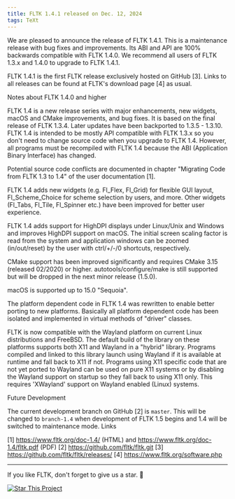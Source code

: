 ```yaml
---
title: FLTK 1.4.1 released on Dec. 12, 2024
tags: TeXt
---
```


We are pleased to announce the release of FLTK 1.4.1. This is a maintenance release with bug fixes and improvements. Its ABI and API are 100% backwards compatible with FLTK 1.4.0. We recommend all users of FLTK 1.3.x and 1.4.0 to upgrade to FLTK 1.4.1.

FLTK 1.4.1 is the first FLTK release exclusively hosted on GitHub [3]. Links to all releases can be found at FLTK's download page [4] as usual.

<!--more-->

Notes about FLTK 1.4.0 and higher

FLTK 1.4 is a new release series with major enhancements, new widgets, macOS and CMake improvements, and bug fixes. It is based on the final release of FLTK 1.3.4. Later updates have been backported to 1.3.5 - 1.3.10.
FLTK 1.4 is intended to be mostly API compatible with FLTK 1.3.x so you don't need to change source code when you upgrade to FLTK 1.4. However, all programs must be recompiled with FLTK 1.4 because the ABI (Application Binary Interface) has changed.

Potential source code conflicts are documented in chapter "Migrating Code from FLTK 1.3 to 1.4" of the user documentation [1].

FLTK 1.4 adds new widgets (e.g. Fl_Flex, Fl_Grid) for flexible GUI layout, Fl_Scheme_Choice for scheme selection by users, and more. Other widgets (Fl_Tabs, Fl_Tile, Fl_Spinner etc.) have been improved for better user experience.

FLTK 1.4 adds support for HighDPI displays under Linux/Unix and Windows and improves HighDPI support on macOS. The initial screen scaling factor is read from the system and application windows can be zoomed (in/out/reset) by the user with ctrl/+/-/0 shortcuts, respectively.

CMake support has been improved significantly and requires CMake 3.15 (released 02/2020) or higher. autotools/configure/make is still supported but will be dropped in the next minor release (1.5.0).

macOS is supported up to 15.0 "Sequoia".

The platform dependent code in FLTK 1.4 was rewritten to enable better porting to new platforms. Basically all platform dependent code has been isolated and implemented in virtual methods of "driver" classes.

FLTK is now compatible with the Wayland platform on current Linux distributions and FreeBSD. The default build of the library on these platforms supports both X11 and Wayland in a "hybrid" library. Programs compiled and linked to this library launch using Wayland if it is available at runtime and fall back to X11 if not. Programs using X11 specific code that are not yet ported to Wayland can be used on pure X11 systems or by disabling the Wayland support on startup so they fall back to using X11 only. This requires 'XWayland' support on Wayland enabled (Linux) systems.

Future Development

The current development branch on GitHub [2] is `master`. This will be changed to `branch-1.4` when development of FLTK 1.5 begins and 1.4 will be switched to maintenance mode.
Links

[1] https://www.fltk.org/doc-1.4/ (HTML) and
    https://www.fltk.org/doc-1.4/fltk.pdf (PDF)
[2] https://github.com/fltk/fltk.git
[3] https://github.com/fltk/fltk/releases/
[4] https://www.fltk.org/software.php

---

If you like FLTK, don't forget to give us a star. :star2:

[![Star This Project](https://img.shields.io/github/stars/kitian616/jekyll-TeXt-theme.svg?label=Stars&style=social)](https://github.com/fltk/fltk/)






